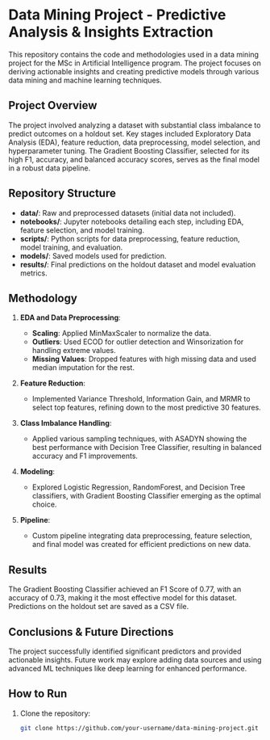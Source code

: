 # Data Mining Project - Predictive Analysis & Insights Extraction

This repository contains the code and methodologies used in a data mining project for the MSc in Artificial Intelligence program. The project focuses on deriving actionable insights and creating predictive models through various data mining and machine learning techniques.

## Project Overview

The project involved analyzing a dataset with substantial class imbalance to predict outcomes on a holdout set. Key stages included Exploratory Data Analysis (EDA), feature reduction, data preprocessing, model selection, and hyperparameter tuning. The Gradient Boosting Classifier, selected for its high F1, accuracy, and balanced accuracy scores, serves as the final model in a robust data pipeline.

## Repository Structure

- **data/**: Raw and preprocessed datasets (initial data not included).
- **notebooks/**: Jupyter notebooks detailing each step, including EDA, feature selection, and model training.
- **scripts/**: Python scripts for data preprocessing, feature reduction, model training, and evaluation.
- **models/**: Saved models used for prediction.
- **results/**: Final predictions on the holdout dataset and model evaluation metrics.

## Methodology

1. **EDA and Data Preprocessing**:
   - **Scaling**: Applied MinMaxScaler to normalize the data.
   - **Outliers**: Used ECOD for outlier detection and Winsorization for handling extreme values.
   - **Missing Values**: Dropped features with high missing data and used median imputation for the rest.

2. **Feature Reduction**:
   - Implemented Variance Threshold, Information Gain, and MRMR to select top features, refining down to the most predictive 30 features.

3. **Class Imbalance Handling**:
   - Applied various sampling techniques, with ASADYN showing the best performance with Decision Tree Classifier, resulting in balanced accuracy and F1 improvements.

4. **Modeling**:
   - Explored Logistic Regression, RandomForest, and Decision Tree classifiers, with Gradient Boosting Classifier emerging as the optimal choice.

5. **Pipeline**:
   - Custom pipeline integrating data preprocessing, feature selection, and final model was created for efficient predictions on new data.

## Results

The Gradient Boosting Classifier achieved an F1 Score of 0.77, with an accuracy of 0.73, making it the most effective model for this dataset. Predictions on the holdout set are saved as a CSV file.

## Conclusions & Future Directions

The project successfully identified significant predictors and provided actionable insights. Future work may explore adding data sources and using advanced ML techniques like deep learning for enhanced performance.

## How to Run

1. Clone the repository:
   ```bash
   git clone https://github.com/your-username/data-mining-project.git
